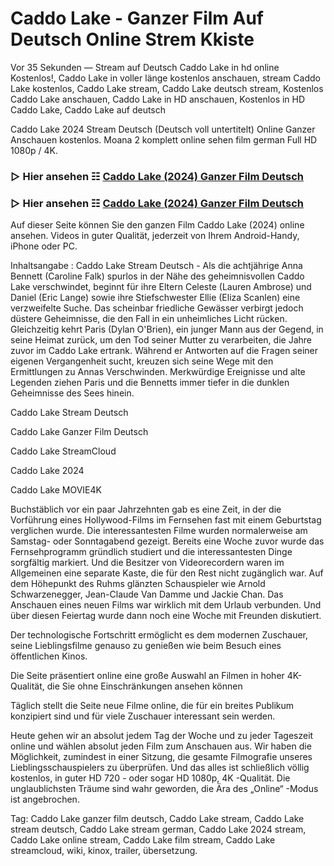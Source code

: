 # Caddo Lake - Ganzer Film Auf Deutsch Online Strem Kkiste
Vor 35 Sekunden — Stream auf Deutsch Caddo Lake in hd online Kostenlos!, Caddo Lake in voller länge kostenlos anschauen, stream Caddo Lake kostenlos, Caddo Lake stream, Caddo Lake deutsch stream, Kostenlos Caddo Lake anschauen, Caddo Lake in HD anschauen, Kostenlos in HD Caddo Lake, Caddo Lake auf deutsch

Caddo Lake 2024 Stream Deutsch (Deutsch voll untertitelt) Online Ganzer Anschauen kostenlos. Moana 2 komplett online sehen film german Full HD 1080p / 4K.

### ▷ Hier ansehen ☷ [Caddo Lake (2024) Ganzer Film Deutsch](https://is.gd/Yd0zgV)

### ▷ Hier ansehen ☷ [Caddo Lake (2024) Ganzer Film Deutsch](https://is.gd/Yd0zgV)

Auf dieser Seite können Sie den ganzen Film Caddo Lake (2024) online ansehen. Videos in guter Qualität, jederzeit von Ihrem Android-Handy, iPhone oder PC.

Inhaltsangabe : Caddo Lake Stream Deutsch - Als die achtjährige Anna Bennett (Caroline Falk) spurlos in der Nähe des geheimnisvollen Caddo Lake verschwindet, beginnt für ihre Eltern Celeste (Lauren Ambrose) und Daniel (Eric Lange) sowie ihre Stiefschwester Ellie (Eliza Scanlen) eine verzweifelte Suche. Das scheinbar friedliche Gewässer verbirgt jedoch düstere Geheimnisse, die den Fall in ein unheimliches Licht rücken. Gleichzeitig kehrt Paris (Dylan O'Brien), ein junger Mann aus der Gegend, in seine Heimat zurück, um den Tod seiner Mutter zu verarbeiten, die Jahre zuvor im Caddo Lake ertrank. Während er Antworten auf die Fragen seiner eigenen Vergangenheit sucht, kreuzen sich seine Wege mit den Ermittlungen zu Annas Verschwinden. Merkwürdige Ereignisse und alte Legenden ziehen Paris und die Bennetts immer tiefer in die dunklen Geheimnisse des Sees hinein.

Caddo Lake Stream Deutsch

Caddo Lake Ganzer Film Deutsch

Caddo Lake StreamCloud

Caddo Lake 2024

Caddo Lake MOVIE4K

Buchstäblich vor ein paar Jahrzehnten gab es eine Zeit, in der die Vorführung eines Hollywood-Films im Fernsehen fast mit einem Geburtstag verglichen wurde. Die interessantesten Filme wurden normalerweise am Samstag- oder Sonntagabend gezeigt. Bereits eine Woche zuvor wurde das Fernsehprogramm gründlich studiert und die interessantesten Dinge sorgfältig markiert. Und die Besitzer von Videorecordern waren im Allgemeinen eine separate Kaste, die für den Rest nicht zugänglich war. Auf dem Höhepunkt des Ruhms glänzten Schauspieler wie Arnold Schwarzenegger, Jean-Claude Van Damme und Jackie Chan. Das Anschauen eines neuen Films war wirklich mit dem Urlaub verbunden. Und über diesen Feiertag wurde dann noch eine Woche mit Freunden diskutiert.

Der technologische Fortschritt ermöglicht es dem modernen Zuschauer, seine Lieblingsfilme genauso zu genießen wie beim Besuch eines öffentlichen Kinos.

Die Seite präsentiert online eine große Auswahl an Filmen in hoher 4K-Qualität, die Sie ohne Einschränkungen ansehen können

Täglich stellt die Seite neue Filme online, die für ein breites Publikum konzipiert sind und für viele Zuschauer interessant sein werden.

Heute gehen wir an absolut jedem Tag der Woche und zu jeder Tageszeit online und wählen absolut jeden Film zum Anschauen aus. Wir haben die Möglichkeit, zumindest in einer Sitzung, die gesamte Filmografie unseres Lieblingsschauspielers zu überprüfen. Und das alles ist schließlich völlig kostenlos, in guter HD 720 - oder sogar HD 1080p, 4K -Qualität. Die unglaublichsten Träume sind wahr geworden, die Ära des „Online“ -Modus ist angebrochen.

Tag: Caddo Lake ganzer film deutsch, Caddo Lake stream, Caddo Lake stream deutsch, Caddo Lake stream german, Caddo Lake 2024 stream, Caddo Lake online stream, Caddo Lake film stream, Caddo Lake streamcloud, wiki, kinox, trailer, übersetzung.
